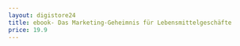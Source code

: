 ```yaml
---
layout: digistore24
title: ebook- Das Marketing-Geheimnis für Lebensmittelgeschäfte
price: 19.9
---
```

